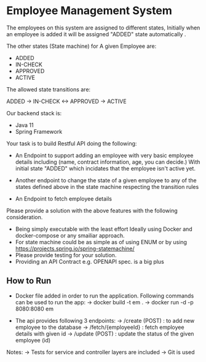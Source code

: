 # Employee Management System

The employees on this system are assigned to different states, Initially when an employee is added it will be assigned "ADDED" state automatically .

The other states (State machine) for A given Employee are:
- ADDED
- IN-CHECK
- APPROVED
- ACTIVE

The allowed state transitions are:

ADDED -> IN-CHECK <-> APPROVED -> ACTIVE

Our backend stack is:
- Java 11 
- Spring Framework 



Your task is to build  Restful API doing the following:
- An Endpoint to support adding an employee with very basic employee details including (name, contract information, age, you can decide.) With initial state "ADDED" which incidates that the employee isn't active yet.

- Another endpoint to change the state of a given employee to any of the states defined above in the state machine respecting the transition rules 

- An Endpoint to fetch employee details


Please provide a solution with the  above features with the following consideration.

- Being simply executable with the least effort Ideally using Docker and docker-compose or any smailiar approach.
- For state machine could be as simple as of using ENUM or by using https://projects.spring.io/spring-statemachine/ 
- Please provide testing for your solution.
- Providing an API Contract e.g. OPENAPI spec. is a big plus

## How to Run

- Docker file added in order to run the application. Following commands can be used to run the app:
	-> docker build -t em .
	-> docker run -d -p 8080:8080 em


- The api provides following 3 endpoints:
	-> /create (POST) 		: to add new employee to the database
	-> /fetch/{employeeId}  : fetch employee details with given id
	-> /update (POST)		: update the status of the given employee (id)


Notes: 
	-> Tests for service and controller layers are included
	-> Git is used





